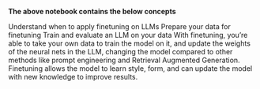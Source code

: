 **The above notebook contains the below concepts**


Understand when to apply finetuning on LLMs
Prepare your data for finetuning
Train and evaluate an LLM on your data
With finetuning, you’re able to take your own data to train the model on it, and update the weights of the neural nets in the LLM, changing the model compared to other methods like prompt engineering and Retrieval Augmented Generation. 
Finetuning allows the model to learn style, form, and can update the model with new knowledge to improve results.

